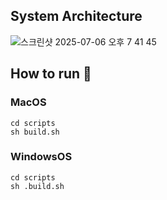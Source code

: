 ## System Architecture
![스크린샷 2025-07-06 오후 7 41 45](https://github.com/user-attachments/assets/d3e61b7b-5545-4615-a7f6-468932e1e676)


## How to run 🐳
### MacOS
```
cd scripts
sh build.sh
```
### WindowsOS
```
cd scripts
sh .build.sh
```
